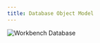 ```yaml
---
title: Database Object Model
---
```


![Workbench Database](https://docs.google.com/drawings/d/1MUgSuWuG0kKsu2KiKCP5oIQLE1nLGyLvQnu4X1IAMI0/pub?w=1023&h=819)